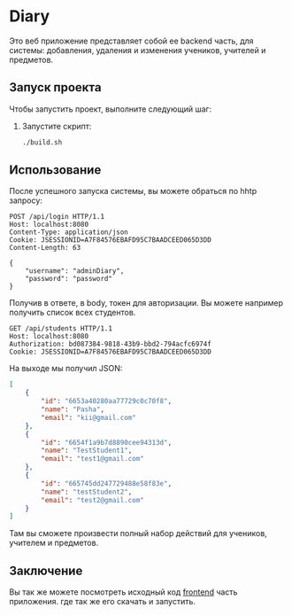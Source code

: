 # Diary

Это веб приложение представляет собой ее backend часть, для системы: добавления, удаления и изменения учеников, учителей и предметов.

## Запуск проекта

Чтобы запустить проект, выполните следующий шаг:

1. Запустите скрипт:

    ```sh
    ./build.sh
    ```

## Использование

После успешного запуска системы, вы можете обраться по hhtp запросу:

```HTTP
POST /api/login HTTP/1.1
Host: localhost:8080
Content-Type: application/json
Cookie: JSESSIONID=A7F84576EBAFD95C7BAADCEED065D3DD
Content-Length: 63

{
    "username": "adminDiary",
    "password": "password"
}
```
Получив в ответе, в body, токен для авторизации. Вы можете например получить список всех студентов.

```HTTP
GET /api/students HTTP/1.1
Host: localhost:8080
Authorization: bd087384-9818-43b9-bbd2-794acfc6974f
Cookie: JSESSIONID=A7F84576EBAFD95C7BAADCEED065D3DD
```

На выходе мы получил JSON:

```JSON
[
    {
        "id": "6653a40280aa77729c0c70f8",
        "name": "Pasha",
        "email": "kii@gmail.com"
    },
    {
        "id": "6654f1a9b7d8890cee94313d",
        "name": "TestStudent1",
        "email": "test1@gmail.com"
    },
    {
        "id": "665745dd247729488e58f83e",
        "name": "testStudent2",
        "email": "test2@gmail.com"
    }
]
```

Там вы сможете произвести полный набор действий для учеников, учителем и предметов.

## Заключение

Вы так же можете посмотреть исходный код [frontend](https://github.com/Yaoguao/vue-mongo-project) часть приложения. где так же его скачать и запустить.
